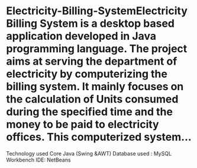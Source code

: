 # Electricity-Billing-SystemElectricity Billing System is a desktop based application developed in Java programming language. The project aims at serving the department of electricity by computerizing the billing system. It mainly focuses on the calculation of Units consumed during the specified time and the money to be paid to electricity offices. This computerized system…
Technology used Core Java (Swing &AWT)
Database used : MySQL Workbench
IDE: NetBeans
